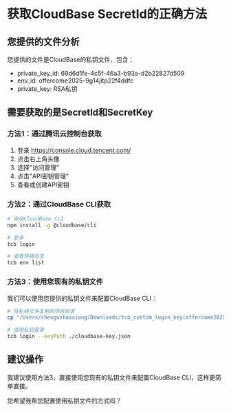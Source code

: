 # 获取CloudBase SecretId的正确方法

## 您提供的文件分析
您提供的文件是CloudBase的私钥文件，包含：
- private_key_id: 69d6d1fe-4c5f-46a3-b93a-d2b22827d509
- env_id: offercome2025-9g14jitp22f4ddfc
- private_key: RSA私钥

## 需要获取的是SecretId和SecretKey

### 方法1：通过腾讯云控制台获取
1. 登录 https://console.cloud.tencent.com/
2. 点击右上角头像
3. 选择"访问管理"
4. 点击"API密钥管理"
5. 查看或创建API密钥

### 方法2：通过CloudBase CLI获取
```bash
# 安装CloudBase CLI
npm install -g @cloudbase/cli

# 登录
tcb login

# 查看环境信息
tcb env list
```

### 方法3：使用您现有的私钥文件
我们可以使用您提供的私钥文件来配置CloudBase CLI：

```bash
# 将私钥文件复制到项目目录
cp "/Users/chengushaoxiong/Downloads/tcb_custom_login_key(offercome2025-9g14jitp22f4ddfc).json" ./cloudbase-key.json

# 使用私钥登录
tcb login --keyPath ./cloudbase-key.json
```

## 建议操作
我建议使用方法3，直接使用您现有的私钥文件来配置CloudBase CLI，这样更简单直接。

您希望我帮您配置使用私钥文件的方式吗？ 
